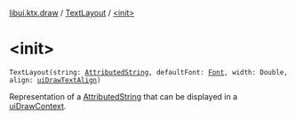 [libui.ktx.draw](../index.md) / [TextLayout](index.md) / [&lt;init&gt;](./-init-.md)

# &lt;init&gt;

`TextLayout(string: `[`AttributedString`](../-attributed-string/index.md)`, defaultFont: `[`Font`](../-font/index.md)`, width: Double, align: `[`uiDrawTextAlign`](../../libui/ui-draw-text-align.md)`)`

Representation of a [AttributedString](../-attributed-string/index.md) that can be displayed in a [uiDrawContext](../../libui/ui-draw-context.md).

